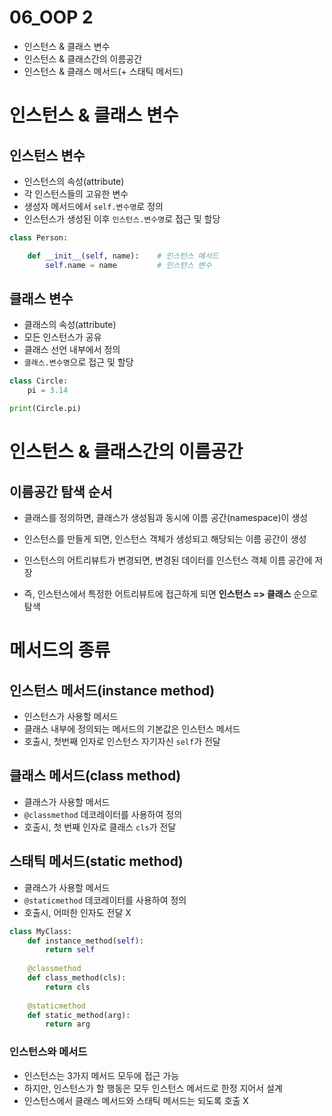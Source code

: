 # 06_OOP 2

- 인스턴스 & 클래스 변수
- 인스턴스 & 클래스간의 이름공간
- 인스턴스 & 클래스 메서드(+ 스태틱 메서드)



# 인스턴스 & 클래스 변수

## 인스턴스 변수

- 인스턴스의 속성(attribute)
- 각 인스턴스들의 고유한 변수
- 생성자 메서드에서 `self.변수명`로 정의
- 인스턴스가 생성된 이후 `인스턴스.변수명`로 접근 및 할당

```python
class Person:

    def __init__(self, name):    # 인스턴스 메서드
        self.name = name         # 인스턴스 변수
```



## 클래스 변수

- 클래스의 속성(attribute)
- 모든 인스턴스가 공유
- 클래스 선언 내부에서 정의
- `클래스.변수명`으로 접근 및 할당

```python
class Circle:
    pi = 3.14

print(Circle.pi)
```



# 인스턴스 & 클래스간의 이름공간

## 이름공간 탐색 순서

- 클래스를 정의하면, 클래스가 생성됨과 동시에 이름 공간(namespace)이 생성

- 인스턴스를 만들게 되면, 인스턴스 객체가 생성되고 해당되는 이름 공간이 생성

- 인스턴스의 어트리뷰트가 변경되면, 변경된 데이터를 인스턴스 객체 이름 공간에 저장

- 즉, 인스턴스에서 특정한 어트리뷰트에 접근하게 되면 **인스턴스 => 클래스** 순으로 탐색



# 메서드의 종류

## 인스턴스 메서드(instance method)

- 인스턴스가 사용할 메서드
- 클래스 내부에 정의되는 메서드의 기본값은 인스턴스 메서드
- 호출시, 첫번째 인자로 인스턴스 자기자신 `self`가 전달



## 클래스 메서드(class method)

- 클래스가 사용할 메서드
- `@classmethod` 데코레이터를 사용하여 정의
- 호출시, 첫 번째 인자로 클래스 `cls`가 전달



## 스태틱 메서드(static method)

- 클래스가 사용할 메서드
- `@staticmethod` 데코레이터를 사용하여 정의
- 호출시, 어떠한 인자도 전달 X



```python
class MyClass:
    def instance_method(self):
        return self
    
    @classmethod
    def class_method(cls):
        return cls
    
    @staticmethod
    def static_method(arg):
        return arg
```



### 인스턴스와 메서드

- 인스턴스는 3가지 메서드 모두에 접근 가능
- 하지만, 인스턴스가 할 행동은 모두 인스턴스 메서드로 한정 지어서 설계
- 인스턴스에서 클래스 메서드와 스태틱 메서드는 되도록 호출 X
